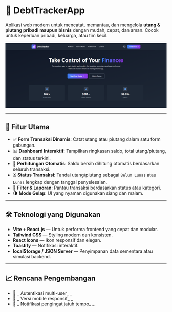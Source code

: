 # 💸 DebtTrackerApp

Aplikasi web modern untuk mencatat, memantau, dan mengelola **utang & piutang pribadi maupun bisnis** dengan mudah, cepat, dan aman. Cocok untuk keperluan pribadi, keluarga, atau tim kecil.

![Screenshot Dashboard](./screenshots/dashboard-preview.png)

---

## 🚀 Fitur Utama

- ✅ **Form Transaksi Dinamis**: Catat utang atau piutang dalam satu form gabungan.
- 📊 **Dashboard Interaktif**: Tampilkan ringkasan saldo, total utang/piutang, dan status terkini.
- 🧠 **Perhitungan Otomatis**: Saldo bersih dihitung otomatis berdasarkan seluruh transaksi.
- ⏳ **Status Transaksi**: Tandai utang/piutang sebagai `Belum Lunas` atau `Lunas` lengkap dengan tanggal penyelesaian.
- 🔎 **Filter & Laporan**: Pantau transaksi berdasarkan status atau kategori.
- 🌗 **Mode Gelap**: UI yang nyaman digunakan siang dan malam.

---

## 🛠️ Teknologi yang Digunakan

- **Vite + React.js** — Untuk performa frontend yang cepat dan modular.
- **Tailwind CSS** — Styling modern dan konsisten.
- **React Icons** — Ikon responsif dan elegan.
- **Toastify** — Notifikasi interaktif.
- **localStorage / JSON Server** — Penyimpanan data sementara atau simulasi backend.

---

## 📈 Rencana Pengembangan

- 🔐 _ Autentikasi multi-user_ \_
- 📱 _ Versi mobile responsif_ \_
- 📅 _ Notifikasi pengingat jatuh tempo_ \_
